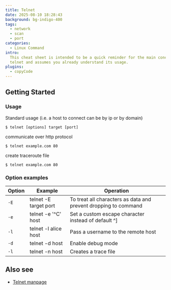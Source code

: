 ```yaml
---
title: Telnet
date: 2025-08-10 18:28:43
background: bg-indigo-400
tags:
  - network
  - scan
  - port
categories:
  - Linux Command
intro:
  This cheat sheet is intended to be a quick reminder for the main concepts involved in using the command line program
  telnet and assumes you already understand its usage.
plugins:
  - copyCode
---
```


## Getting Started

### Usage

Standard usage (i.e. a host to connect can be by ip or by domain)

```shell script
$ telnet [options] target [port]
```

communicate over http protocol
```shell script
$ telnet example.com 80
```

create traceroute file
```shell script
$ telnet example.com 80
```


### Option examples

| Option | Example                                   | Operation                                            |
| ------ | ----------------------------------------- | ---------------------------------------------------- |
| `-E`   | telnet -E target port                      | To treat all characters as data and prevent dropping to command
| `-e`   | telnet -e '^C' host                     | Set a custom escape character  instead of default ^]                   |
| `-l`   | telnet -l alice host           |   Pass a username to the remote host              |
| `-d`   | telnet -d host           |   Enable debug mode              |
| `-l`   | telnet -n host           |   Creates a trace file              |

## Also see

- [Telnet manpage](https://www.commandlinux.com/man-page/man1/telnet.1.html)

